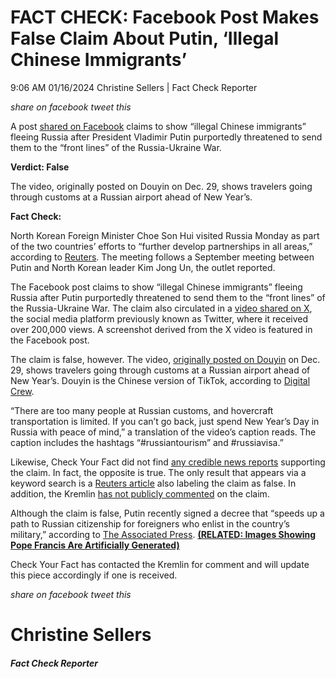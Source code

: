 FACT CHECK: Facebook Post Makes False Claim About Putin, ‘Illegal Chinese Immigrants’
=====================================================================================

9:06 AM 01/16/2024 Christine Sellers | Fact Check Reporter

_share on facebook_ _tweet this_

 

A post [shared on Facebook](https://www.facebook.com/leslie.richards.58367/posts/pfbid032UghkW9kgdVD57aYg7XG7afHKDYTfmB3s5P3RWiZiUftNtKayFhfj1EqXpBVRv78l) claims to show “illegal Chinese immigrants” fleeing Russia after President Vladimir Putin purportedly threatened to send them to the “front lines” of the Russia-Ukraine War.

 

**Verdict: False**

The video, originally posted on Douyin on Dec. 29, shows travelers going through customs at a Russian airport ahead of New Year’s.

**Fact Check:**

 

North Korean Foreign Minister Choe Son Hui visited Russia Monday as part of the two countries’ efforts to “further develop partnerships in all areas,” according to [Reuters](https://www.reuters.com/world/europe/russia-build-putin-kim-agreements-north-korean-minister-visits-moscow-2024-01-15/). The meeting follows a September meeting between Putin and North Korean leader Kim Jong Un, the outlet reported.

The Facebook post claims to show “illegal Chinese immigrants” fleeing Russia after Putin purportedly threatened to send them to the “front lines” of the Russia-Ukraine War. The claim also circulated in a [video shared on X](https://twitter.com/kentaromichinom/status/1743070931847889231), the social media platform previously known as Twitter, where it received over 200,000 views. A screenshot derived from the X video is featured in the Facebook post.

The claim is false, however. The video, [originally posted on Douyin](https://www.douyin.com/video/7318217427668520211) on Dec. 29, shows travelers going through customs at a Russian airport ahead of New Year’s. Douyin is the Chinese version of TikTok, according to [Digital Crew](https://www.digitalcrew.com.au/blogs-and-insights/douyin-vs-tiktok-a-marketers-guide-to-key-differences/#:~:text=Understanding%20Douyin%20and%20TikTok,user%20demographics%2C%20and%20content%20preferences.).

 

“There are too many people at Russian customs, and hovercraft transportation is limited. If you can’t go back, just spend New Year’s Day in Russia with peace of mind,” a translation of the video’s caption reads. The caption includes the hashtags “#russiantourism” and #russiavisa.”

Likewise, Check Your Fact did not find [any credible news reports](https://www.google.com/search?sca_esv=598570873&q=Putin+threatened+to+send+all+illegal+Chinese+immigrants+to+the+front+lines+in+Ukraine.+Airports+saw+a+sudden+rush+of+flights+back+to+China&tbm=nws&source=lnms&sa=X&ved=2ahUKEwiYxsKOwd-DAxXJjIkEHcz6BfQQ0pQJegQIDBAB&biw=1534&bih=877&dpr=2) supporting the claim. In fact, the opposite is true. The only result that appears via a keyword search is a [Reuters article](https://www.reuters.com/fact-check/video-doesnt-show-migrants-fleeing-russia-after-putin-citizenship-offer-2024-01-13/) also labeling the claim as false. In addition, the Kremlin [has not publicly commented](https://twitter.com/search?lang=en&q=%22Putin%20threatened%20to%20send%20all%20illegal%20Chinese%20immigrants%20to%20the%20front%20lines%20in%20Ukraine.%20Airports%20saw%20a%20sudden%20rush%20of%20flights%20back%20to%20China%22%20\(from%3AKremlinRussia_E\)%20lang%3Aen&src=typed_query) on the claim.

Although the claim is false, Putin recently signed a decree that “speeds up a path to Russian citizenship for foreigners who enlist in the country’s military,” according to [The Associated Press](https://apnews.com/article/russia-putin-decree-citizenship-army-ukraine-93770fad165cc9388ec53bc71e4eb739). **[(RELATED: Images Showing Pope Francis Are Artificially Generated)](https://checkyourfact.com/2024/01/12/fact-check-pope-francis-artificially-generated/)**

Check Your Fact has contacted the Kremlin for comment and will update this piece accordingly if one is received.

_share on facebook_ _tweet this_

Christine Sellers
=================

##### Fact Check Reporter